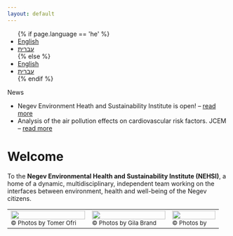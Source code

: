 ```yaml
---
layout: default
---
```


<div class="container">
    <div class="row">
        <ul class="nav nav-tabs">
            {% if page.language == 'he' %}
            <li role="presentation"><a href="/">English</a></li>
            <li class='active' role="presentation"><a href="/he">עברית</a></li>
            {% else %}
            <li class='active' role="presentation"><a href="/">English</a></li>
            <li role="presentation"><a href="/he">עברית</a></li>
            {% endif %}
        </ul>
    </div>
</div>

<div class="home">
	
<div class="ticker-container">
  <div class="ticker-caption">
    <p>News</p>
  </div>
  <ul>
    <div>
      <li><span>Negev Environment Heath and Sustainability Institute is open! &ndash; <a href="#">read more</a></span></li>
    </div>
    <div>
      <li><span>Analysis of the air pollution effects on cardiovascular risk factors. JCEM  &ndash; <a href="#">read more</a></span></li>
    </div>
  </ul>
</div>	
	
<h1>Welcome</h1>
	
<p>
To the <b>Negev Environmental Health and Sustainability Institute (NEHSI)</b>, a home of a dynamic, multidisciplinary, independent team working on the interfaces between environment, health and well-being of the Negev citizens.
</p>
</div>

<table style="width:100%">
  <tr>
    <td><img src="http://nehsi.org/images/rsz_1b7dust.png" style="width:100%;height:64%;"><small>© Photos by Tomer Ofri</small></td>
    <td><img src="http://nehsi.org/images/rsz_1b7ya.png" style="width:100%;height:64%;"><small>© Photos by Gila Brand</small></td>		
    <td><img src="http://nehsi.org/images/rsz_1b7beach.png" style="width:100%;height:64%;"><small>© Photos by</small></td>
  </tr>
</table>
